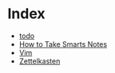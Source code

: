 # Index

- [todo](todo.md)
- [How to Take Smarts Notes](202012111940.md)
- [Vim](202012121047.md)
- [Zettelkasten](202012141801.md)

